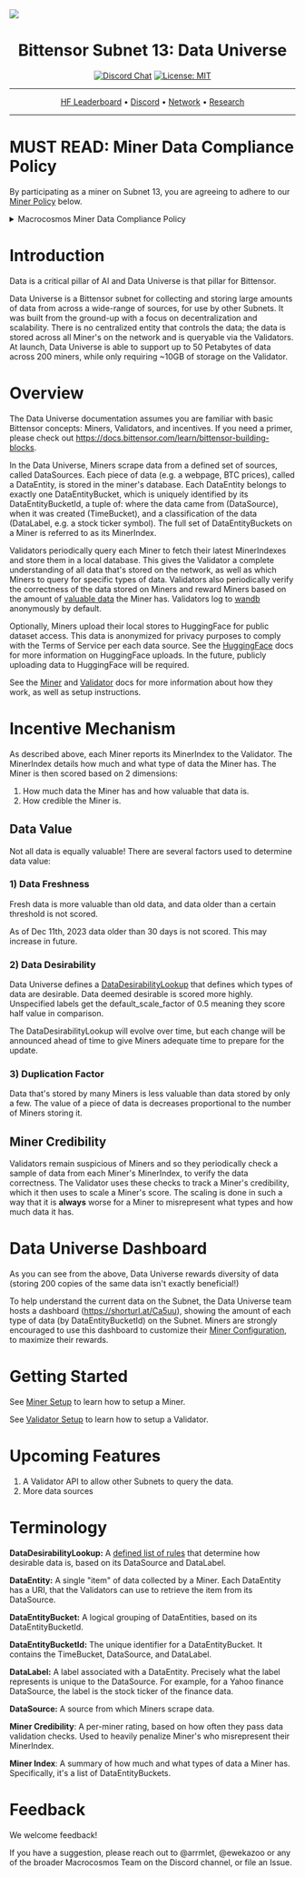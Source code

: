 <picture>
    <source srcset="./assets/macrocosmos-white.png"  media="(prefers-color-scheme: dark)">
    <source srcset="./assets/macrocosmos-black.png"  media="(prefers-color-scheme: light)">
    <img src="macrocosmos-black.png">
</picture>

<div align="center">

# **Bittensor Subnet 13: Data Universe** <!-- omit in toc -->
[![Discord Chat](https://img.shields.io/discord/308323056592486420.svg)](https://discord.gg/bittensor)
[![License: MIT](https://img.shields.io/badge/License-MIT-yellow.svg)](https://opensource.org/licenses/MIT) 

---

[HF Leaderboard](https://huggingface.co/spaces/macrocosm-os/sn13-dashboard) • [Discord](https://discord.gg/bittensor) • [Network](https://taostats.io/subnets/netuid-13/) • [Research](https://bittensor.com/whitepaper) 
</div>

---

# MUST READ: Miner Data Compliance Policy

By participating as a miner on Subnet 13, you are agreeing to adhere to our [Miner Policy](docs/miner_policy.md) below. 
<details>
  <summary>
    Macrocosmos Miner Data Compliance Policy
  </summary>

---

*Version 1.0, March 2025*

---

## Introduction
As a miner on Macrocosmos Subnets, you play a crucial role in handling various types of data. This summary outlines your potential obligations under the UK General Data Protection Regulation (UK GDPR) should you inadvertently collect personal data, and the expectations regarding prohibited content and acceptable use of Macrocosmos subnet code.
We expect any participant (however they may define themselves or their involvement) in our subnet ecosystems to adhere to the guidelines set out in this policy. Deliberate and consistent violation of these guidelines may result in Macrocosmos seeking to limit your ability to participate, support for your participation and/or your incentive rewards.
Miners and all other participants are responsible for their own legal and regulatory compliance procedures and are encouraged to seek advice if in any doubt as to how to proceed. Macrocosmos is available to provide informal guidance if required (see contact information below).

## 1. Your Responsibilities Under UK GDPR
While Macrocosmos does not directly collect or process data, and seeks to avoid incentivising any collection or interaction with personal data, as a miner, you may be subject to GDPR obligations if your activities result in the inadvertent or accidental collection of personal data. We recommend that you put in place appropriate policies and procedures to accommodate this eventuality and set out below a summary of key responsibilities:
1. Lawful Basis for Processing
    - You must ensure there is a lawful basis for collecting and processing any personal data (e.g., consent, legitimate interests, or legal obligation).
2. Transparency
    - Inform individuals about how their data is being collected, processed, and stored.
    - Provide clear privacy information, including the purpose and lawful basis for processing.
3. Data Minimization
    - Only collect and process data that is strictly necessary for your stated purpose.
    - Avoid collecting sensitive personal data unless absolutely required and lawful.
4. Upholding Individuals’ Rights
    - Be prepared to handle requests or objections from individuals regarding their right to access, rectify, limit processing of or delete their personal data in compliance with GDPR.
5. Data Security
    - Implement robust security measures to protect any data you collect from unauthorized access or breaches.
    - Ensure encryption and secure storage practices are in place.
6. Breach Reporting
    - Notify the appropriate data protection authority (e.g., ICO) within 72 hours of becoming aware of a personal data breach.

## 2. Prohibited Content
As a miner, you are strictly prohibited from collecting, processing, or transmitting the following types of content:
1. Illegal Content
    - Child abuse material or exploitation.
    - Hate speech, extremist propaganda, or content inciting violence.
    - Content related to human trafficking or modern slavery.
2. Copyrighted Material
    - Content protected by copyright unless you have explicit permission or a valid license to use it.
3. Explicit or Harmful Content
    - Pornographic or explicit imagery.
    - Content promoting self-harm, suicide, or drug abuse.

3. Acceptable Use Expectations
Macrocosmos expects all miners to:
Comply with platform-specific terms of service and relevant laws, including GDPR.
Use Macrocosmos subnets for ethical and lawful purposes only.
Regularly review and update your data collection and processing practices to ensure compliance with legal and ethical standards.
Immediately cease processing any flagged or prohibited material and report concerns to the appropriate authorities where required.

4. Commitment to Support
Macrocosmos is committed to supporting miners in understanding and meeting their GDPR obligations. To help you navigate these requirements and ensure compliance, we provide the following guidance and resources:

## **GDPR Guidance and Resources**
1. Overview of GDPR Requirements
    - The UK Information Commissioner’s Office (ICO) provides a comprehensive guide to GDPR obligations, including lawful bases for processing, data minimization, and security requirements:
    - [ICO Guide to GDPR](https://ico.org.uk/media/for-organisations/guide-to-data-protection/guide-to-the-general-data-protection-regulation-gdpr-1-1.pdf)
2. Lawful Basis for Processing Data
    - Understand the six lawful bases for processing personal data as defined under GDPR:
    - [ICO Lawful Basis Guide](https://ico.org.uk/for-organisations/uk-gdpr-guidance-and-resources/lawful-basis/a-guide-to-lawful-basis/)
3. Transparency and Privacy Notices
    - Guidance on providing clear and accessible privacy notices to individuals:
    - [ICO Privacy Notice Checklist](https://ico.org.uk/media/for-organisations/documents/1625126/privacy-notice-checklist.pdf)
4. Handling Data Subject Rights
    - Information on responding to requests from individuals to access, rectify, or delete their personal data:
    - [ICO Individual Rights Guide](https://ico.org.uk/for-organisations/uk-gdpr-guidance-and-resources/individual-rights/individual-rights/)
5. Data Security and Minimization
    - Best practices for securing personal data and ensuring data minimization:
    - [ICO Security Guidance](https://ico.org.uk/for-organisations/uk-gdpr-guidance-and-resources/security/a-guide-to-data-security/)
6. Reporting Data Breaches
    - Guidance on recognizing and reporting data breaches to the ICO within the required 72-hour window:
    - [ICO Guide to Data Breach Reporting](https://ico.org.uk/for-organisations/report-a-breach/personal-data-breach/personal-data-breaches-a-guide/)

## **General Resources**
1. UK GDPR Key Definitions
    - A quick reference guide to key GDPR definitions and principles:
    - [ICO Key Definitions](https://ico.org.uk/for-organisations/guide-to-eidas/key-definitions/)
2. Data Protection Impact Assessments (DPIAs)
    - Information on when and how to conduct a DPIA for high-risk data processing activities:
    - [ICO DPIA Guidance](https://ico.org.uk/for-organisations/uk-gdpr-guidance-and-resources/accountability-and-governance/data-protection-impact-assessments-dpias/)
3. FAQs on GDPR Compliance
    - Practical answers to common GDPR compliance questions:
    - [GDPR FAQs from the European Data Protection Board](https://edpb.europa.eu/our-work-tools/our-documents/faqs_en)

## **Support from Macrocosmos**
1. Regular Updates and Communication
    - Macrocosmos will provide updates on GDPR-related requirements and best practices through periodic communications.
2. Consultation Support
    - If miners have specific questions or require clarification on GDPR obligations, Macrocosmos offers a support channel to address these concerns: compliance@macrocosmos.com
3. Training Materials
    - Macrocosmos may share training materials and resources from time to time to help miners enhance their understanding of GDPR compliance.

</details>

# Introduction

Data is a critical pillar of AI and Data Universe is that pillar for Bittensor.

Data Universe is a Bittensor subnet for collecting and storing large amounts of data from across a wide-range of sources, for use by other Subnets. It was built from the ground-up with a focus on decentralization and scalability. There is no centralized entity that controls the data; the data is stored across all Miner's on the network and is queryable via the Validators. At launch, Data Universe is able to support up to 50 Petabytes of data across 200 miners, while only requiring ~10GB of storage on the Validator.

# Overview

The Data Universe documentation assumes you are familiar with basic Bittensor concepts: Miners, Validators, and incentives. If you need a primer, please check out https://docs.bittensor.com/learn/bittensor-building-blocks.

In the Data Universe, Miners scrape data from a defined set of sources, called DataSources. Each piece of data (e.g. a webpage, BTC prices), called a DataEntity, is stored in the miner's database. Each DataEntity belongs to exactly one DataEntityBucket, which is uniquely identified by its DataEntityBucketId, a tuple of: where the data came from (DataSource), when it was created (TimeBucket), and a classification of the data (DataLabel, e.g. a stock ticker symbol). The full set of DataEntityBuckets on a Miner is referred to as its MinerIndex.

Validators periodically query each Miner to fetch their latest MinerIndexes and store them in a local database. This gives the Validator a complete understanding of all data that's stored on the network, as well as which Miners to query for specific types of data. Validators also periodically verify the correctness of the data stored on Miners and reward Miners based on the amount of [valuable data](#data-value) the Miner has. Validators log to [wandb](https://wandb.ai/macrocosmos/data-universe-validators) anonymously by default.

Optionally, Miners upload their local stores to HuggingFace for public dataset access. This data is anonymized for privacy purposes to comply with the Terms of Service per each data source. See the [HuggingFace](docs/huggingface_setup.md) docs for more information on HuggingFace uploads. In the future, publicly uploading data to HuggingFace will be required.

See the [Miner](docs/miner.md) and [Validator](docs/validator.md) docs for more information about how they work, as well as setup instructions.

# Incentive Mechanism

As described above, each Miner reports its MinerIndex to the Validator. The MinerIndex details how much and what type of data the Miner has. The Miner is then scored based on 2 dimensions:
1. How much data the Miner has and how valuable that data is.
1. How credible the Miner is.

## Data Value

Not all data is equally valuable! There are several factors used to determine data value:

### 1) Data Freshness

Fresh data is more valuable than old data, and data older than a certain threshold is not scored.

As of Dec 11th, 2023 data older than 30 days is not scored. This may increase in future.

### 2) Data Desirability

Data Universe defines a [DataDesirabilityLookup](https://github.com/RusticLuftig/data-universe/blob/main/rewards/data_desirability_lookup.py) that defines which types of data are desirable. Data deemed desirable is scored more highly. Unspecified labels get the default_scale_factor of 0.5 meaning they score half value in comparison.

The DataDesirabilityLookup will evolve over time, but each change will be announced ahead of time to give Miners adequate time to prepare for the update.

### 3) Duplication Factor

Data that's stored by many Miners is less valuable than data stored by only a few. The value of a piece of data is decreases proportional to the number of Miners storing it.

## Miner Credibility

Validators remain suspicious of Miners and so they periodically check a sample of data from each Miner's MinerIndex, to verify the data correctness. The Validator uses these checks to track a Miner's credibility, which it then uses to scale a Miner's score. The scaling is done in such a way that it is **always** worse for a Miner to misrepresent what types and how much data it has.

# Data Universe Dashboard

As you can see from the above, Data Universe rewards diversity of data (storing 200 copies of the same data isn't exactly beneficial!) 

To help understand the current data on the Subnet, the Data Universe team hosts a dashboard (https://shorturl.at/Ca5uu), showing the amount of each type of data (by DataEntityBucketId) on the Subnet. Miners are strongly encouraged to use this dashboard to customize their [Miner Configuration](./docs/miner.md#configuring-the-miner), to maximize their rewards.

# Getting Started

See [Miner Setup](docs/miner.md#miner_setup) to learn how to setup a Miner.

See [Validator Setup](docs/validator.md#validator_setup) to learn how to setup a Validator.

# Upcoming Features

1. A Validator API to allow other Subnets to query the data.
2. More data sources

# Terminology

**DataDesirabilityLookup:** A [defined list of rules](https://github.com/RusticLuftig/data-universe/blob/main/rewards/data_desirability_lookup.py) that determine how desirable data is, based on its DataSource and DataLabel.

**DataEntity:** A single "item" of data collected by a Miner. Each DataEntity has a URI, that the Validators can use to retrieve the item from its DataSource.

**DataEntityBucket:** A logical grouping of DataEntities, based on its DataEntityBucketId.

**DataEntityBucketId:** The unique identifier for a DataEntityBucket. It contains the TimeBucket, DataSource, and DataLabel.

**DataLabel:** A label associated with a DataEntity. Precisely what the label represents is unique to the DataSource. For example, for a Yahoo finance DataSource, the label is the stock ticker of the finance data.

**DataSource:** A source from which Miners scrape data.

**Miner Credibility**: A per-miner rating, based on how often they pass data validation checks. Used to heavily penalize Miner's who misrepresent their MinerIndex.

**Miner Index**: A summary of how much and what types of data a Miner has. Specifically, it's a list of DataEntityBuckets.

# Feedback

We welcome feedback! 

If you have a suggestion, please reach out to @arrmlet, @ewekazoo or any of the broader Macrocosmos Team on the Discord channel, or file an Issue.
